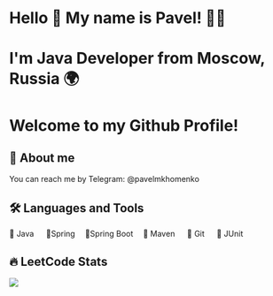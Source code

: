 # Hello 👋 My name is Pavel! 🧑‍💻
# I'm Java Developer from Moscow, Russia 🌍
# Welcome to my Github Profile!

## 🚀 About me
You can reach me by Telegram: @pavelmkhomenko

## 🛠️ Languages and Tools
🔵 Java &emsp; 🔵Spring &emsp;🔵Spring Boot &emsp;🔵 Maven <!--- <br/> --> &emsp; 🔵 Git &emsp; 🔵 JUnit 

## 🔥 LeetCode Stats
<!---[![KnlnKS's LeetCode stats](https://leetcode-stats-six.vercel.app/?username=pmkh&theme=dark)](https://github.com/KnlnKS/leetcode-stats))-->
![](https://leetcard.jacoblin.cool/pmkh?ext=heatmap&&?font=milonga)

